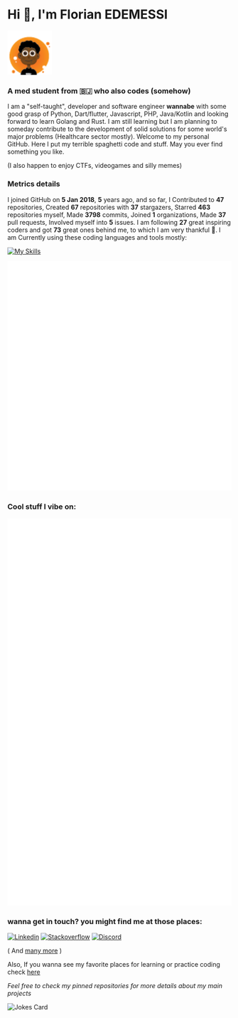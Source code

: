 # Hi 👾, I'm Florian EDEMESSI  

<img width="100" height="100" src="/sm_logo.png">

### A med student from 🇧🇯 who also codes (somehow)

I am a "self-taught", developer and software engineer **wannabe** with some good grasp of Python, Dart/flutter, Javascript, PHP, Java/Kotlin and looking forward to learn Golang and Rust. I am still learning but I am planning to someday contribute to the development of solid solutions for some world's major problems (Healthcare sector mostly). Welcome to my personal GitHub. Here I put my terrible spaghetti code and stuff. May you ever find something you like. 

(I also happen to enjoy CTFs, videogames and silly memes)

### Metrics details

I joined GitHub on **5 Jan 2018**, **5** years ago, and so far, I Contributed to **47** repositories, Created **67** repositories with **37** stargazers, Starred **463** repositories myself, Made **3798** commits, Joined **1** organizations, Made **37** pull requests, Involved myself into **5** issues. I am following **27** great inspiring coders and got **73** great ones behind me, to which I am very thankful 💛.
I am Currently using these coding languages and tools mostly:

[![My Skills](https://skillicons.dev/icons?i=linux,bash,c,js,python,php,java,kotlin,flutter,golang)](https://skillicons.dev)


<img src="https://github.com/nair0lf32/nair0lf32/blob/main/.cache/nairolf-metrics.svg">

### Cool stuff I vibe on:

<img src="https://github.com/nair0lf32/nair0lf32/blob/main/.cache/nairolf-socials.svg">

### wanna get in touch? you might find me at those places:  

[![Linkedin](https://skillicons.dev/icons?i=linkedin)](https://www.linkedin.com/in/florian-edemessi/)
[![Stackoverflow](https://skillicons.dev/icons?i=stackoverflow)](https://stackoverflow.com/users/14132197/florian-edemessi)
[![Discord](https://skillicons.dev/icons?i=discord)](https://discordapp.com/users/334413999024242690)

( And [many more](https://about.me/florian_edemessi) )

Also, If you wanna see my favorite places for learning or practice coding check [here](tech.md)

*Feel free to check my pinned repositories for more details about my main projects*

![Jokes Card](https://readme-jokes.vercel.app/api?hideBorder)
